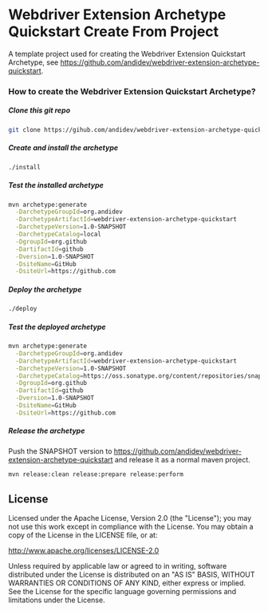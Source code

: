 Webdriver Extension Archetype Quickstart Create From Project
===================

A template project used for creating the Webdriver Extension Quickstart Archetype, see https://github.com/andidev/webdriver-extension-archetype-quickstart.

### How to create the Webdriver Extension Quickstart Archetype?

##### Clone this git repo
~~~ sh
git clone https://gihub.com/andidev/webdriver-extension-archetype-quickstart-create-from-project.git
~~~

##### Create and install the archetype
~~~ sh
./install
~~~

##### Test the installed archetype
~~~ sh
mvn archetype:generate                                                                             \
  -DarchetypeGroupId=org.andidev                                                                   \
  -DarchetypeArtifactId=webdriver-extension-archetype-quickstart                                   \
  -DarchetypeVersion=1.0-SNAPSHOT                                                                  \
  -DarchetypeCatalog=local                                                                         \
  -DgroupId=org.github                                                                             \
  -DartifactId=github                                                                              \
  -Dversion=1.0-SNAPSHOT                                                                           \
  -DsiteName=GitHub                                                                                \
  -DsiteUrl=https://github.com
~~~

##### Deploy the archetype
~~~ sh
./deploy
~~~

##### Test the deployed archetype
~~~ sh
mvn archetype:generate                                                                             \
  -DarchetypeGroupId=org.andidev                                                                   \
  -DarchetypeArtifactId=webdriver-extension-archetype-quickstart                                   \
  -DarchetypeVersion=1.0-SNAPSHOT                                                                  \
  -DarchetypeCatalog=https://oss.sonatype.org/content/repositories/snapshots/archetype-catalog.xml \
  -DgroupId=org.github                                                                             \
  -DartifactId=github                                                                              \
  -Dversion=1.0-SNAPSHOT                                                                           \
  -DsiteName=GitHub                                                                                \
  -DsiteUrl=https://github.com
~~~

##### Release the archetype
Push the SNAPSHOT version to https://github.com/andidev/webdriver-extension-archetype-quickstart and release it as a normal maven project.
~~~ sh
mvn release:clean release:prepare release:perform
~~~

## License

Licensed under the Apache License, Version 2.0 (the "License");
you may not use this work except in compliance with the License.
You may obtain a copy of the License in the LICENSE file, or at:

   http://www.apache.org/licenses/LICENSE-2.0

Unless required by applicable law or agreed to in writing, software
distributed under the License is distributed on an "AS IS" BASIS,
WITHOUT WARRANTIES OR CONDITIONS OF ANY KIND, either express or implied.
See the License for the specific language governing permissions and
limitations under the License.
